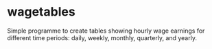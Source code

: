 # wagetables
Simple programme to create tables showing hourly wage earnings for different time periods: daily, weekly, monthly, quarterly, and yearly.
